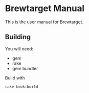 # Brewtarget Manual

This is the user manual for Brewtarget.

## Building

You will need:

 - gem
 - rake
 - gem bundler

Build with

    rake book:build
